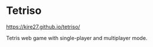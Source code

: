 # Tetriso

https://kire27.github.io/tetriso/

Tetris web game with single-player and multiplayer mode.
